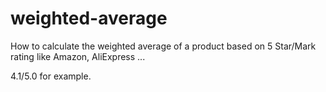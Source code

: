 # weighted-average

How to calculate the weighted average of a product based on 5 Star/Mark rating like Amazon, AliExpress ...

4.1/5.0 for example.
